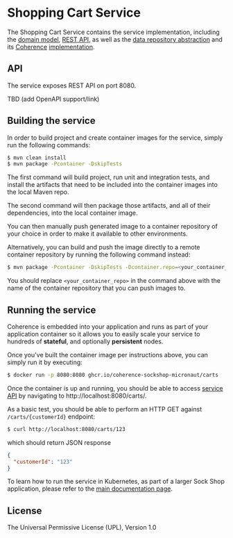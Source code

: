 # Shopping Cart Service

The Shopping Cart Service contains the service implementation, including the
[domain model](./src/main/java/io/micronaut/examples/sockshop/carts/Cart.java),
[REST API](./src/main/java/io/micronaut/examples/sockshop/carts/CartResource.java), as well as the
[data repository abstraction](./src/main/java/io/micronaut/examples/sockshop/carts/CartRepository.java)
and its [Coherence](https://coherence.java.net/) [implementation](src/main/java/io/micronaut/examples/sockshop/carts/CoherenceCartRepository.java).

## API

The service exposes REST API on port 8080.

TBD (add OpenAPI support/link)

## Building the service

In order to build project and create container images for the service, simply run the
following commands:

```bash
$ mvn clean install
$ mvn package -Pcontainer -DskipTests
``` 

The first command will build project, run unit and integration tests, and install the
artifacts that need to be included into the container images into the local Maven repo.

The second command will then package those artifacts, and all of their dependencies, into
the local container image.

You can then manually push generated image to a container repository of your choice in order
to make it available to other environments.

Alternatively, you can build and push the image directly to a remote container repository by
running the following command instead:

```bash
$ mvn package -Pcontainer -DskipTests -Dcontainer.repo=<your_container_repo> -Djib.goal=build
```

You should replace `<your_container_repo>` in the command above with the name of the
container repository that you can push images to.

## Running the service

Coherence is embedded into your application and runs as part
of your application container so it allows you to easily scale your service to
hundreds of **stateful**, and optionally **persistent** nodes.

Once you've built the container image per instructions above, you can simply run it by executing:

```bash
$ docker run -p 8080:8080 ghcr.io/coherence-sockshop-micronaut/carts
``` 

Once the container is up and running, you should be able to access [service API](./README.md#api)
by navigating to http://localhost:8080/carts/.

As a basic test, you should be able to perform an HTTP GET against `/carts/{customerId}` endpoint:

```bash
$ curl http://localhost:8080/carts/123
``` 
which should return JSON response
```json
{
  "customerId": "123"
}
```


To learn how to run the service in Kubernetes, as part of a larger Sock Shop application,
please refer to the [main documentation page](../README.md).

## License

The Universal Permissive License (UPL), Version 1.0
